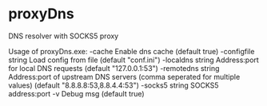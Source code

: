 # proxyDns
DNS resolver with SOCKS5 proxy

Usage of proxyDns.exe:
  -cache
        Enable dns cache (default true)
  -configfile string
        Load config from file (default "conf.ini")
  -localdns string
        Address:port for local DNS requests (default "127.0.0.1:53")
  -remotedns string
        Address:port of upstream DNS servers (comma seperated for multiple values) (default "8.8.8.8:53,8.8.4.4:53")
  -socks5 string
        SOCKS5 address:port
  -v    Debug msg (default true)
